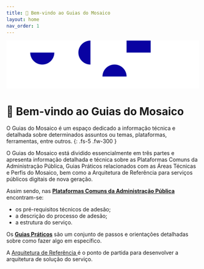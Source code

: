 ```yaml
---
title: 👋 Bem-vindo ao Guias do Mosaico
layout: home
nav_order: 1
---
```

![Capa](assets/images/Cover%20(1).png)


# 👋 Bem-vindo ao Guias do Mosaico

 O Guias do Mosaico é um espaço dedicado a informação técnica e detalhada sobre determinados assuntos ou temas, plataformas, ferramentas, entre outros.
{: .fs-5 .fw-300 }


O Guias do Mosaico está dividido essencialmente em três partes e apresenta informação detalhada e técnica sobre as Plataformas Comuns da Administração Pública, Guias Práticos relacionados com as Áreas Técnicas e Perfis do Mosaico, bem como a Arquitetura de Referência para serviços públicos digitais de nova geração.

Assim sendo, nas [**Plataformas Comuns da Administração Pública**](plataformas-comuns-da-administracao-publica/servico-de-autenticacao) encontram-se:

* os pré-requisitos técnicos de adesão;
* a descrição do processo de adesão;
* a estrutura do serviço.

Os [**Guias Práticos**](guias-praticos/como-funciona-o-servico-de-autenticacao) são um conjunto de passos e orientações detalhadas sobre como fazer algo em específico.

A [Arquitetura de Referência ](servicos-de-nova-geracao/arquitetura-de-referencia-para-a-nova-geracao-de-servicos-publicos-digitais/)é o ponto de partida para desenvolver a arquitetura de solução do serviço.
